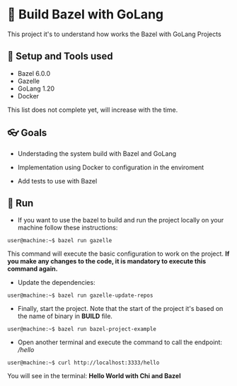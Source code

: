 # :book: Build Bazel with GoLang

This project it's to understand how works the Bazel with GoLang Projects

## :hammer: Setup and Tools used

- Bazel 6.0.0
- Gazelle
- GoLang 1.20
- Docker

This list does not complete yet, will increase with the time.

## :eyeglasses: Goals

- Understading the system build with Bazel and GoLang

- Implementation using Docker to configuration in the enviroment

- Add tests to use with Bazel

## :rocket: Run

- If you want to use the bazel to build and run the project locally on your machine
follow these instructions:
```console
user@machine:~$ bazel run gazelle
```
This command will execute the basic configuration to work on the project. **If you make any changes to the code, it is mandatory to execute this command again.**
- Update the dependencies:
```console
user@machine:~$ bazel run gazelle-update-repos
```
- Finally, start the project. Note that the start of the project it's based on the name of binary in **BUILD** file.
```console
user@machine:~$ bazel run bazel-project-example
```
- Open another terminal and execute the command to call the endpoint: */hello*
```console
user@machine:~$ curl http://localhost:3333/hello
```
You will see in the terminal: **Hello World with Chi and Bazel**